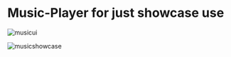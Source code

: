 # Music-Player for just showcase use


![musicui](https://user-images.githubusercontent.com/74000778/154792190-670a9fb6-4065-4a33-a26d-b74e56aa1bf9.png)

![musicshowcase](https://user-images.githubusercontent.com/74000778/154792194-f1c077de-0638-4f5b-b464-3974e55826a8.png)
